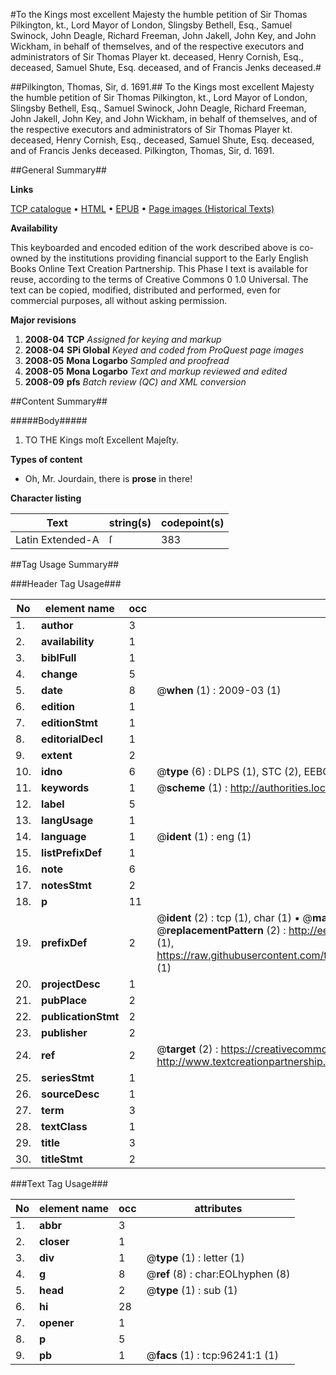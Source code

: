 #To the Kings most excellent Majesty the humble petition of Sir Thomas Pilkington, kt., Lord Mayor of London, Slingsby Bethell, Esq., Samuel Swinock, John Deagle, Richard Freeman, John Jakell, John Key, and John Wickham, in behalf of themselves, and of the respective executors and administrators of Sir Thomas Player kt. deceased, Henry Cornish, Esq., deceased, Samuel Shute, Esq. deceased, and of Francis Jenks deceased.#

##Pilkington, Thomas, Sir, d. 1691.##
To the Kings most excellent Majesty the humble petition of Sir Thomas Pilkington, kt., Lord Mayor of London, Slingsby Bethell, Esq., Samuel Swinock, John Deagle, Richard Freeman, John Jakell, John Key, and John Wickham, in behalf of themselves, and of the respective executors and administrators of Sir Thomas Player kt. deceased, Henry Cornish, Esq., deceased, Samuel Shute, Esq. deceased, and of Francis Jenks deceased.
Pilkington, Thomas, Sir, d. 1691.

##General Summary##

**Links**

[TCP catalogue](http://www.ota.ox.ac.uk/tcp/)  • 
[HTML](http://tei.it.ox.ac.uk/tcp/Texts-HTML/free/A54/A54883.html)  • 
[EPUB](http://tei.it.ox.ac.uk/tcp/Texts-EPUB/free/A54/A54883.epub) • 
[Page images (Historical Texts)](https://data.historicaltexts.jisc.ac.uk/view?pubId=eebo-12987534e&pageId=eebo-12987534e-96241-1)

**Availability**

This keyboarded and encoded edition of the
	       work described above is co-owned by the institutions
	       providing financial support to the Early English Books
	       Online Text Creation Partnership. This Phase I text is
	       available for reuse, according to the terms of Creative
	       Commons 0 1.0 Universal. The text can be copied,
	       modified, distributed and performed, even for
	       commercial purposes, all without asking permission.

**Major revisions**

1. __2008-04__ __TCP__ *Assigned for keying and markup*
1. __2008-04__ __SPi Global__ *Keyed and coded from ProQuest page images*
1. __2008-05__ __Mona Logarbo__ *Sampled and proofread*
1. __2008-05__ __Mona Logarbo__ *Text and markup reviewed and edited*
1. __2008-09__ __pfs__ *Batch review (QC) and XML conversion*

##Content Summary##

#####Body#####

1. TO THE Kings moſt Excellent Majeſty.

**Types of content**

  * Oh, Mr. Jourdain, there is **prose** in there!

**Character listing**


|Text|string(s)|codepoint(s)|
|---|---|---|
|Latin Extended-A|ſ|383|

##Tag Usage Summary##

###Header Tag Usage###

|No|element name|occ|attributes|
|---|---|---|---|
|1.|__author__|3||
|2.|__availability__|1||
|3.|__biblFull__|1||
|4.|__change__|5||
|5.|__date__|8| @__when__ (1) : 2009-03 (1)|
|6.|__edition__|1||
|7.|__editionStmt__|1||
|8.|__editorialDecl__|1||
|9.|__extent__|2||
|10.|__idno__|6| @__type__ (6) : DLPS (1), STC (2), EEBO-CITATION (1), OCLC (1), VID (1)|
|11.|__keywords__|1| @__scheme__ (1) : http://authorities.loc.gov/ (1)|
|12.|__label__|5||
|13.|__langUsage__|1||
|14.|__language__|1| @__ident__ (1) : eng (1)|
|15.|__listPrefixDef__|1||
|16.|__note__|6||
|17.|__notesStmt__|2||
|18.|__p__|11||
|19.|__prefixDef__|2| @__ident__ (2) : tcp (1), char (1)  •  @__matchPattern__ (2) : ([0-9\-]+):([0-9IVX]+) (1), (.+) (1)  •  @__replacementPattern__ (2) : http://eebo.chadwyck.com/downloadtiff?vid=$1&page=$2 (1), https://raw.githubusercontent.com/textcreationpartnership/Texts/master/tcpchars.xml#$1 (1)|
|20.|__projectDesc__|1||
|21.|__pubPlace__|2||
|22.|__publicationStmt__|2||
|23.|__publisher__|2||
|24.|__ref__|2| @__target__ (2) : https://creativecommons.org/publicdomain/zero/1.0/ (1), http://www.textcreationpartnership.org/docs/. (1)|
|25.|__seriesStmt__|1||
|26.|__sourceDesc__|1||
|27.|__term__|3||
|28.|__textClass__|1||
|29.|__title__|3||
|30.|__titleStmt__|2||


###Text Tag Usage###

|No|element name|occ|attributes|
|---|---|---|---|
|1.|__abbr__|3||
|2.|__closer__|1||
|3.|__div__|1| @__type__ (1) : letter (1)|
|4.|__g__|8| @__ref__ (8) : char:EOLhyphen (8)|
|5.|__head__|2| @__type__ (1) : sub (1)|
|6.|__hi__|28||
|7.|__opener__|1||
|8.|__p__|5||
|9.|__pb__|1| @__facs__ (1) : tcp:96241:1 (1)|
